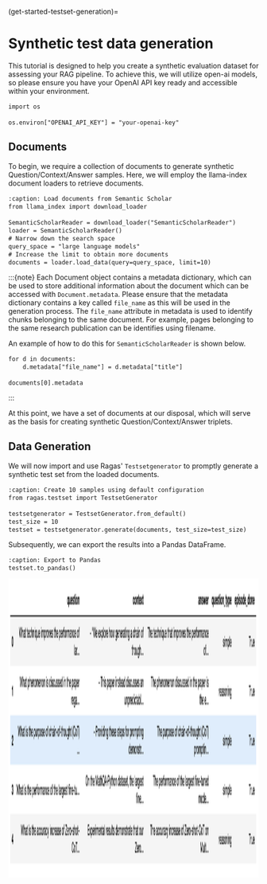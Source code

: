 (get-started-testset-generation)=
# Synthetic test data generation

This tutorial is designed to help you create a synthetic evaluation dataset for assessing your RAG pipeline. To achieve this, we will utilize open-ai models, so please ensure you have your OpenAI API key ready and accessible within your environment.

```{code-block} python
import os

os.environ["OPENAI_API_KEY"] = "your-openai-key"
```

## Documents

To begin, we require a collection of documents to generate synthetic Question/Context/Answer samples. Here, we will employ the llama-index document loaders to retrieve documents.

```{code-block} python
:caption: Load documents from Semantic Scholar
from llama_index import download_loader

SemanticScholarReader = download_loader("SemanticScholarReader")
loader = SemanticScholarReader()
# Narrow down the search space
query_space = "large language models"
# Increase the limit to obtain more documents
documents = loader.load_data(query=query_space, limit=10)
```

:::{note}
Each Document object contains a metadata dictionary, which can be used to store additional information about the document which can be accessed with  `Document.metadata`. Please ensure that the metadata dictionary contains a key called `file_name` as this will be used in the generation process. The `file_name` attribute in metadata is used to identify chunks belonging to the same document. For example, pages belonging to the same research publication can be identifies using filename.

An example of how to do this for `SemanticScholarReader` is shown below.

```{code-block} python
for d in documents:
    d.metadata["file_name"] = d.metadata["title"]

documents[0].metadata
```
:::

At this point, we have a set of documents at our disposal, which will serve as the basis for creating synthetic Question/Context/Answer triplets.

## Data Generation

We will now import and use Ragas' `Testsetgenerator` to promptly generate a synthetic test set from the loaded documents.

```{code-block} python
:caption: Create 10 samples using default configuration
from ragas.testset import TestsetGenerator

testsetgenerator = TestsetGenerator.from_default()
test_size = 10
testset = testsetgenerator.generate(documents, test_size=test_size)
```

Subsequently, we can export the results into a Pandas DataFrame.

```{code-block}
:caption: Export to Pandas
testset.to_pandas()
```
<p align="left">
<img src="../_static/imgs/testset_output.png" alt="test-outputs" width="800" height="600" />
</p>
